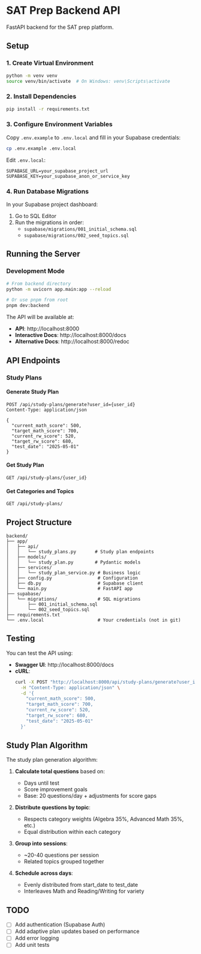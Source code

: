 # SAT Prep Backend API

FastAPI backend for the SAT prep platform.

## Setup

### 1. Create Virtual Environment

```bash
python -m venv venv
source venv/bin/activate  # On Windows: venv\Scripts\activate
```

### 2. Install Dependencies

```bash
pip install -r requirements.txt
```

### 3. Configure Environment Variables

Copy `.env.example` to `.env.local` and fill in your Supabase credentials:

```bash
cp .env.example .env.local
```

Edit `.env.local`:
```
SUPABASE_URL=your_supabase_project_url
SUPABASE_KEY=your_supabase_anon_or_service_key
```

### 4. Run Database Migrations

In your Supabase project dashboard:

1. Go to SQL Editor
2. Run the migrations in order:
   - `supabase/migrations/001_initial_schema.sql`
   - `supabase/migrations/002_seed_topics.sql`

## Running the Server

### Development Mode

```bash
# From backend directory
python -m uvicorn app.main:app --reload

# Or use pnpm from root
pnpm dev:backend
```

The API will be available at:
- **API**: http://localhost:8000
- **Interactive Docs**: http://localhost:8000/docs
- **Alternative Docs**: http://localhost:8000/redoc

## API Endpoints

### Study Plans

#### Generate Study Plan
```http
POST /api/study-plans/generate?user_id={user_id}
Content-Type: application/json

{
  "current_math_score": 500,
  "target_math_score": 700,
  "current_rw_score": 520,
  "target_rw_score": 680,
  "test_date": "2025-05-01"
}
```

#### Get Study Plan
```http
GET /api/study-plans/{user_id}
```

#### Get Categories and Topics
```http
GET /api/study-plans/
```

## Project Structure

```
backend/
├── app/
│   ├── api/
│   │   └── study_plans.py       # Study plan endpoints
│   ├── models/
│   │   └── study_plan.py        # Pydantic models
│   ├── services/
│   │   └── study_plan_service.py # Business logic
│   ├── config.py                 # Configuration
│   ├── db.py                     # Supabase client
│   └── main.py                   # FastAPI app
├── supabase/
│   └── migrations/               # SQL migrations
│       ├── 001_initial_schema.sql
│       └── 002_seed_topics.sql
├── requirements.txt
└── .env.local                    # Your credentials (not in git)
```

## Testing

You can test the API using:
- **Swagger UI**: http://localhost:8000/docs
- **cURL**:
  ```bash
  curl -X POST "http://localhost:8000/api/study-plans/generate?user_id=test-user" \
    -H "Content-Type: application/json" \
    -d '{
      "current_math_score": 500,
      "target_math_score": 700,
      "current_rw_score": 520,
      "target_rw_score": 680,
      "test_date": "2025-05-01"
    }'
  ```

## Study Plan Algorithm

The study plan generation algorithm:

1. **Calculate total questions** based on:
   - Days until test
   - Score improvement goals
   - Base: 20 questions/day + adjustments for score gaps

2. **Distribute questions by topic**:
   - Respects category weights (Algebra 35%, Advanced Math 35%, etc.)
   - Equal distribution within each category

3. **Group into sessions**:
   - ~20-40 questions per session
   - Related topics grouped together

4. **Schedule across days**:
   - Evenly distributed from start_date to test_date
   - Interleaves Math and Reading/Writing for variety

## TODO

- [ ] Add authentication (Supabase Auth)
- [ ] Add adaptive plan updates based on performance
- [ ] Add error logging
- [ ] Add unit tests
